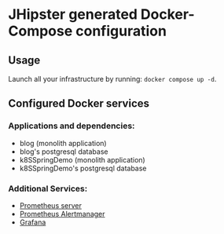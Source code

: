# JHipster generated Docker-Compose configuration

## Usage

Launch all your infrastructure by running: `docker compose up -d`.

## Configured Docker services

### Applications and dependencies:

- blog (monolith application)
- blog's postgresql database
- k8SSpringDemo (monolith application)
- k8SSpringDemo's postgresql database

### Additional Services:

- [Prometheus server](http://localhost:9090)
- [Prometheus Alertmanager](http://localhost:9093)
- [Grafana](http://localhost:3000)
